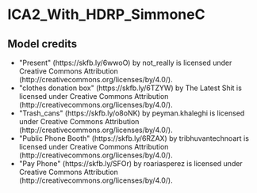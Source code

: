 # ICA2_With_HDRP_SimmoneC
 
<h2>Model credits</h2>

<ul>

<li>"Present" (https://skfb.ly/6wwoO) by not_really is licensed under Creative Commons Attribution (http://creativecommons.org/licenses/by/4.0/).</li>
<li>"clothes donation box" (https://skfb.ly/6TZYW) by The Latest Shit is licensed under Creative Commons Attribution (http://creativecommons.org/licenses/by/4.0/).</li>
<li>"Trash_cans" (https://skfb.ly/o8oNK) by peyman.khaleghi is licensed under Creative Commons Attribution (http://creativecommons.org/licenses/by/4.0/).</li>
<li>"Public Phone Booth" (https://skfb.ly/6RZAX) by tribhuvantechnoart is licensed under Creative Commons Attribution (http://creativecommons.org/licenses/by/4.0/).</li>
<li>"Pay Phone" (https://skfb.ly/SFOr) by roariasperez is licensed under Creative Commons Attribution (http://creativecommons.org/licenses/by/4.0/).</li>

</ul>

